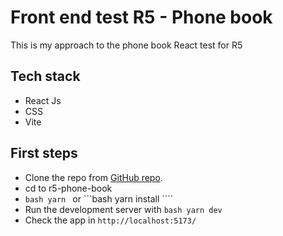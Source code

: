 # Front end test R5 - Phone book

This is my approach to the phone book React test for R5

## Tech stack

- React Js
- CSS
- Vite

## First steps

- Clone the repo from [GitHub repo](https://pages.github.com/).
- cd to r5-phone-book
- ```bash yarn ``` or ```bash yarn install ````
- Run the development server with ```bash yarn dev```
- Check the app in ```http://localhost:5173/```

